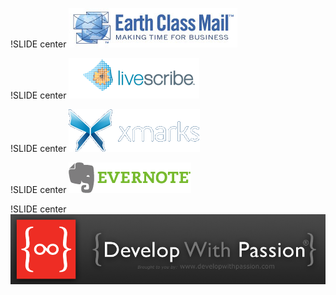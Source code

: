 !SLIDE center
![ecm](shared_images/ecm_logo.jpg)

!SLIDE center
![livescribe](shared_images/livescribe_logo.jpg)

!SLIDE center
![xmarks](shared_images/xmarks_logo.jpg)

!SLIDE center
![xmarks](shared_images/evernote_logo.jpg)

!SLIDE center
![zazzle](shared_images/zazzleBanner2.jpg)
